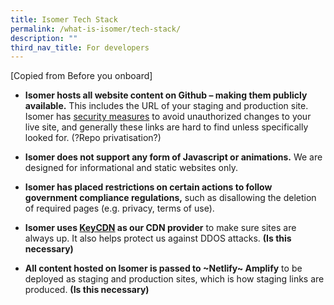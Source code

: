 ```yaml
---
title: Isomer Tech Stack
permalink: /what-is-isomer/tech-stack/
description: ""
third_nav_title: For developers
---
```

[Copied from Before you onboard]

*   **Isomer hosts all website content on Github – making them publicly available.** This includes the URL of your staging and production site. Isomer has [security measures](https://guide-cms.isomer.gov.sg/faq/security) to avoid unauthorized changes to your live site, and generally these links are hard to find unless specifically looked for. (?Repo privatisation?)
    
*   **Isomer does not support any form of Javascript or animations.** We are designed for informational and static websites only.
    
*   **Isomer has placed restrictions on certain actions to follow government compliance regulations,** such as disallowing the deletion of required pages (e.g. privacy, terms of use).
    
*   **Isomer uses [KeyCDN](https://www.keycdn.com/about) as our CDN provider** to make sure sites are always up. It also helps protect us against DDOS attacks. **(Is this necessary)**
    
*   **All content hosted on Isomer is passed to ~Netlify~ Amplify** to be deployed as staging and production sites, which is how staging links are produced. **(Is this necessary)**